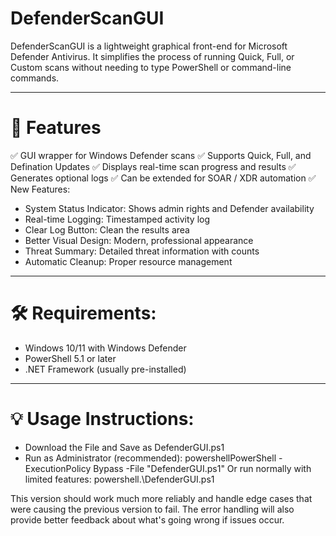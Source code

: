 # DefenderScanGUI
DefenderScanGUI is a lightweight graphical front-end for Microsoft Defender Antivirus. It simplifies the process of running Quick, Full, or Custom scans without needing to type PowerShell or command-line commands.

---

# 📖 Features
✅ GUI wrapper for Windows Defender scans
✅ Supports Quick, Full, and Defination Updates
✅ Displays real-time scan progress and results
✅ Generates optional logs
✅ Can be extended for SOAR / XDR automation
✅ New Features:
 - System Status Indicator: Shows admin rights and Defender availability
 - Real-time Logging: Timestamped activity log
 - Clear Log Button: Clean the results area
 - Better Visual Design: Modern, professional appearance
 - Threat Summary: Detailed threat information with counts
 - Automatic Cleanup: Proper resource management

---

# 🛠️ Requirements:
- Windows 10/11 with Windows Defender
- PowerShell 5.1 or later
- .NET Framework (usually pre-installed)

---

# 💡 Usage Instructions:
 - Download the File and Save as DefenderGUI.ps1
 - Run as Administrator (recommended): powershellPowerShell -ExecutionPolicy Bypass -File "DefenderGUI.ps1"
   Or run normally with limited features: powershell.\DefenderGUI.ps1

This version should work much more reliably and handle edge cases that were causing the previous version to fail. The error handling will also provide better feedback about what's going wrong if issues occur.
